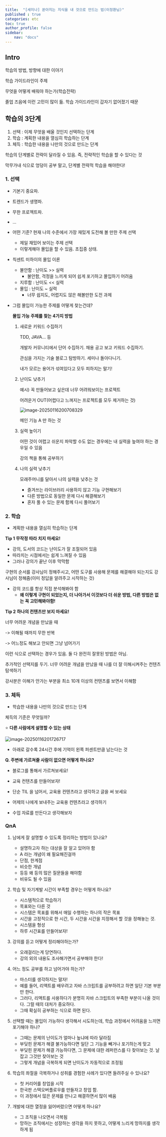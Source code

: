 ```yaml
---
title:  "[세미나] 쏟아지는 지식을 내 것으로 만드는 법(이정환님)"
published : true
categories: etc
toc: true
author_profile: false
sidebar:
    nav: "docs"
---
```


## Intro

학습의 방법, 방향에 대한 이야기

학습 가이드라인이 주제

무엇을 어떻게 배워야 하는가(학습전략)

졸업 즈음에 이런 고민이 많이 듦. 학습 가이드라인이 갑자기 없어졌기 때문

## 학습의 3단계

1. 선택 : 이제 무엇을 배울 것인지 선택하는 단계
2. 학습 : 계획한 내용을 열심히 학습하는 단계
3. 체득 : 학습한 내용을 나만의 것으로 만드는 단계

학습의 단계별로 전략이 달라질 수 있음. 즉, 전략적인 학습을 할 수 있다는 것

막무가내 식으로 엉덩이 공부 말고, 단계별 전략적 학습을 해야한다!

### 1. 선택

- 기본기 중요파.

- 트렌드가 생명파.

- 무한 프로젝트파.

- ...

- 어떤 기준? 현재 나의 수준에서 가장 재밌게 도전해 볼 만한 주제 선택

  - 제일 재밌어 보이는 주제 선택
  - 이렇게해야 몰입을 할 수 있음. 초집중 상태.

- 칙센트 미하이의 몰입 이론

  - 불안함 : 난이도 >> 실력
    - 불안함, 걱정을 느끼게 되어 쉽게 포기하고 몰입하기 어려움
  - 지루함 : 난이도 << 실력
  - 몰입 : 난이도 ~ 실력
    - 너무 쉽지도, 어렵지도 않은 해볼만한 도전 과제

- 그럼 몰입이 가능한 주제를 어떻게 찾는건데?

  **몰입 가능 주제를 찾는 4가지 방법**

  1. 새로운 키워드 수집하기

     TDD, JAVA... 등

     개발자 커뮤니티에서 단어 수집하기. 채용 공고 보고 키워드 수집하기.

     관심을 가지는 기술 블로그 탐방하기. 세미나 돌아다니기.

     내가 모르는 용어가 섞여있다고 모두 피하지는 말기!

  2. 난이도 낮추기

     예시) 꼭 만들어보고 싶은데 너무 어려워보이는 프로젝트

     어려운거 OUT(어렵다고 느껴지는 프로젝트를 모두 제거하는 것)

     ![image-20250116200708329]({{{site.url}}}/assets/images/2025-01-16-etc(6)/image-20250116200708329.png)

     메인 기능 A 만 하는 것

  3. 실력 높이기

     어떤 것이 어렵고 쉬운지 파악할 수도 없는 경우에는 내 실력을 높여야 하는 경우일 수 있음

     강의 책을 통해 공부하기

  4. 나의 실력 낮추기

     모래주머니를 달아서 나의 실력을 낮추는 것

     - 즐겨쓰는 라이브러리 사용하지 않고 기능 구현해보기
     - 다른 방법으로 동일한 문제 다시 해결해보기
     - 혼자 풀 수 있는 문제 함께 다시 풀어보기

### 2. 학습

- 계획한 내용을 열심히 학습하는 단계

**Tip 1 무작정 따라 치지 마세요!**

- 강의, 도서의 코드는 난이도가 잘 조절되어 있음
- 따라치는 시점에서는 쉽게 느껴질 수 있음
- 그러나 강의가 끝난 이후 막막함

구현의 순서를 강사님이 정해주시고, 어떤 도구를 사용해 문제를 해결해야 되는지도 강사님이 정해줌(이미 정답을 알려주고 시작하는 것)

- 강의 코드를 항상 직접 분석해봐야 함
  - **왜 이렇게 구현이 되었는지, 더 나아가서 이것보다 더 쉬운 방법, 다른 방법은 없는 꼭 고민해봐야함!**

**Tip 2 하나의 컨텐츠만 보지 마세요!**

너무 어려운 개념을 만났을 때

-> 이해될 때까지 무한 반복

-> 어느정도 해보고 안되면 그냥 넘어가기



이런 식으로 선택하는 경우가 있음. 둘 다 완전히 잘못된 방법은 아님.

추가적인 선택지를 두기. 너무 어려운 개념을 만났을 때 나를 더 잘 이해시켜주는 컨텐츠 탐색하기

강사분은 이해가 안가는 부분을 최소 10개 이상의 컨텐츠를 보면서 이해함

### 3. 체득

- 학습한 내용을 나만의 것으로 만드는 단계

체득의 기준은 무엇일까?

:star: **다른 사람에게 설명할 수 있는 상태**

![image-20250116201726717]({{site.url}}/assets/images/2025-01-16-etc(6)/image-20250116201726717.png)

- 아래로 갈수록 24시간 후에 기억이 왼쪽 퍼센트만큼 남는다는 것

**Q. 주변에 가르쳐줄 사람이 없으면 어떻게 하나요?**

- 블로그를 통해서 가르쳐보세요!
- 교육 컨텐츠를 만들어보자!

- 단순 TIL 을 넘어서, 교육용 컨텐츠라고 생각하고 글을 써 보세요
- 어제의 나에게 보내주는 교육용 컨텐츠라고 생각하기
- 수업 자료를 만든다고 생각해보자

### QnA

1. 남에게 잘 설명할 수 있도록 정리하는 방법이 있나요?
   - 설명하고자 하는 대상을 잘 알고 있어야 함
   - A 라는 개념이 왜 필요해진걸까
   - 단점, 한계점
   - 비슷한 개념
   - 등등 왜 등의 많은 질문들을 해야함
   - 비유도 될 수 있음
2. 학습 및 자기계발 시간이 부족할 경우는 어떻게 하나요?
   - 시스템적으로 학습하기
   - 목표와는 다른 것
   - 시스템은 목표를 위해서 매일 수행하는 하나의 작은 목표
   - 시간을 고정적으로 한 시간, 두 시간을 시간을 지정해서 할 것을 정해놓는 것.
   - 시스템을 형성
   - 하루 시간표를 만들어보자!
3. 강의를 듣고 어떻게 정리해야하는가?
   - 오래걸리는게 당연하다.
   - 강의 외의 내용도 조사해가면서 공부해야 한다!
4. 어느 정도 공부를 하고 넘어가야 하는가?
   - 마스터를 생각하지는 말자!
   - 예를 들어, 리액트를 배우려고 자바 스크립트를 공부하려고 하면 일단 기본 부분만 한다.
   - 그러다, 리액트를 사용하다가 분명히 자바 스크립트의 부족한 부분이 나올 것이다. 그럴 때의 대처가 중요하다.
   - 그때 확실히 공부하는 식으로 하면 된다.

5. 선택할 때는 몰입이 가능하다 생각해서 시도하는데, 학습 과정에서 어려움을 느끼면 포기해야 하나?
   - 그때는 문제의 난이도가 얼마나 높냐에 따라 달라짐
   - 부딪힌 문제가 해결 불가능하다면 일단 그 기능을 빼거나 포기하는게 맞고
   - 부딪힌 문제가 해결 가능하다면, 그 문제에 대한 레퍼런스를 다 찾아보는 것. 날 잡고 그것만 찾아보는 것
   - 그렇게 개념을 극복하게 되면 난이도가 자동적으로 조정됨
6. 학습의 좌절을 극복하거나 성취를 경험한 사례가 있다면 들려주실 수 있나요?
   - 첫 커리어를 창업을 시작
   - 한국판 스택오버플로우를 만들자고 창업 함.
   - 이 과정에서 많은 문제를 만나고 해결하면서 많이 배움
7. 개발에 대한 열정을 잃어버렸으면 어떻게 하나요?
   - 그 조직을 나오면서 극복됨
   - 망하는 조직에서는 성장하는 생각을 하지 못하고, 어떻게 느리게 망하지를 생각하게 됨